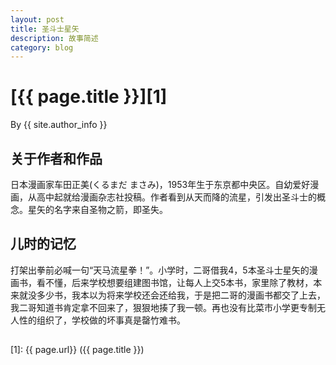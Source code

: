 ```yaml
---
layout: post
title: 圣斗士星矢
description: 故事简述
category: blog
---
```


# [{{ page.title }}][1]
By {{ site.author_info }}

## 关于作者和作品

日本漫画家车田正美(くるまだ まさみ)，1953年生于东京都中央区。自幼爱好漫画，从高中起就给漫画杂志社投稿。作者看到从天而降的流星，引发出圣斗士的概念。星矢的名字来自圣物之箭，即圣失。

## 儿时的记忆

打架出拳前必喊一句“天马流星拳！”。小学时，二哥借我4，5本圣斗士星矢的漫画书，看不懂，后来学校想要组建图书馆，让每人上交5本书，家里除了教材，本来就没多少书，我本以为将来学校还会还给我，于是把二哥的漫画书都交了上去，我二哥知道书肯定拿不回来了，狠狠地揍了我一顿。再也没有比菜市小学更专制无人性的组织了，学校做的坏事真是罄竹难书。

## 

[1]:    {{ page.url}}  ({{ page.title }})

